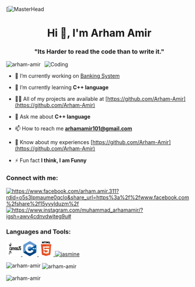 [![MasterHead](https://cms-assets.themuse.com/media/lead/01212022-1047259374-coding-classes_scanrail.jpg)
<h1 align="center">Hi 👋, I'm Arham Amir</h1>
<h3 align="center">"Its Harder to read the code than to write it."</h3>
<img align="right" alt="Coding" width="400" src="https://encrypted-tbn0.gstatic.com/images?q=tbn:ANd9GcTF4WvC5PYhh90XerR_RZXPr2mpyVzAB_f7jg&s">

<p align="left"> <img src="https://komarev.com/ghpvc/?username=arham-amir&label=Profile%20views&color=0e75b6&style=flat" alt="arham-amir" /> </p>

- 🔭 I’m currently working on [Banking System](https://github.com/Arham-Amir/Lab-Project)

- 🌱 I’m currently learning **C++ language**

- 👨‍💻 All of my projects are available at [https://github.com/Arham-Amir](https://github.com/Arham-Amir)

- 💬 Ask me about **C++ language**

- 📫 How to reach me **arhamamir101@gmail.com**

- 📄 Know about my experiences [https://github.com/Arham-Amir](https://github.com/Arham-Amir)

- ⚡ Fun fact **I think, I am Funny**

<h3 align="left">Connect with me:</h3>
<p align="left">
<a href="https://fb.com/https://www.facebook.com/arham.amir.311?rdid=o5s3lpmaume0qclo&share_url=https%3a%2f%2fwww.facebook.com%2fshare%2f15yvylduzm%2f" target="blank"><img align="center" src="https://raw.githubusercontent.com/rahuldkjain/github-profile-readme-generator/master/src/images/icons/Social/facebook.svg" alt="https://www.facebook.com/arham.amir.311?rdid=o5s3lpmaume0qclo&share_url=https%3a%2f%2fwww.facebook.com%2fshare%2f15yvylduzm%2f" height="30" width="40" /></a>
<a href="https://instagram.com/https://www.instagram.com/muhammad_arhamamir/?igsh=awv4cdnvdwjteg9u#" target="blank"><img align="center" src="https://raw.githubusercontent.com/rahuldkjain/github-profile-readme-generator/master/src/images/icons/Social/instagram.svg" alt="https://www.instagram.com/muhammad_arhamamir/?igsh=awv4cdnvdwjteg9u#" height="30" width="40" /></a>
</p>

<h3 align="left">Languages and Tools:</h3>
<p align="left"> <a href="https://canvasjs.com" target="_blank" rel="noreferrer"> <img src="https://raw.githubusercontent.com/Hardik0307/Hardik0307/master/assets/canvasjs-charts.svg" alt="canvasjs" width="40" height="40"/> </a> <a href="https://www.w3schools.com/cpp/" target="_blank" rel="noreferrer"> <img src="https://raw.githubusercontent.com/devicons/devicon/master/icons/cplusplus/cplusplus-original.svg" alt="cplusplus" width="40" height="40"/> </a> <a href="https://www.w3.org/html/" target="_blank" rel="noreferrer"> <img src="https://raw.githubusercontent.com/devicons/devicon/master/icons/html5/html5-original-wordmark.svg" alt="html5" width="40" height="40"/> </a> <a href="https://jasmine.github.io/" target="_blank" rel="noreferrer"> <img src="https://www.vectorlogo.zone/logos/jasmine/jasmine-icon.svg" alt="jasmine" width="40" height="40"/> </a> </p>

<p><img align="left" src="https://github-readme-stats.vercel.app/api/top-langs?username=arham-amir&show_icons=true&locale=en&layout=compact" alt="arham-amir" /></p>

<p>&nbsp;<img align="center" src="https://github-readme-stats.vercel.app/api?username=arham-amir&show_icons=true&locale=en" alt="arham-amir" /></p>

<p><img align="center" src="https://github-readme-streak-stats.herokuapp.com/?user=arham-amir&" alt="arham-amir" /></p>
